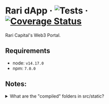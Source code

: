 # Rari dApp &middot; ![Tests](https://github.com/Rari-Capital/rari-dApp/workflows/Tests/badge.svg) &middot; [![Coverage Status](https://coveralls.io/repos/github/Rari-Capital/rari-dApp/badge.svg?branch=master)](https://coveralls.io/github/Rari-Capital/rari-dApp?branch=master)

Rari Capital's Web3 Portal.

## Requirements

- node: `v14.17.0`
- npm: `7.0.0`

## Notes:

<details>
  <summary>What are the "compiled" folders in src/static?</summary>
  
- The `src/static/compiled` folder has misc. files that are auto generated from scripts like: [rari-tokens-generator](https://github.com/Rari-Capital/rari-tokens-generator)
- You can generate these files using `npm install`.
- These files are gitignored so do not worry about trying to commit them!
 </details>
